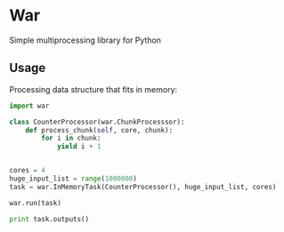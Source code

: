 # War
Simple multiprocessing library for Python

## Usage
Processing data structure that fits in memory:

```python
import war

class CounterProcessor(war.ChunkProcesssor):
    def process_chunk(self, core, chunk):
        for i in chunk:
            yield i + 1


cores = 4
huge_input_list = range(1000000)
task = war.InMemoryTask(CounterProcessor(), huge_input_list, cores)

war.run(task)

print task.outputs()
```

